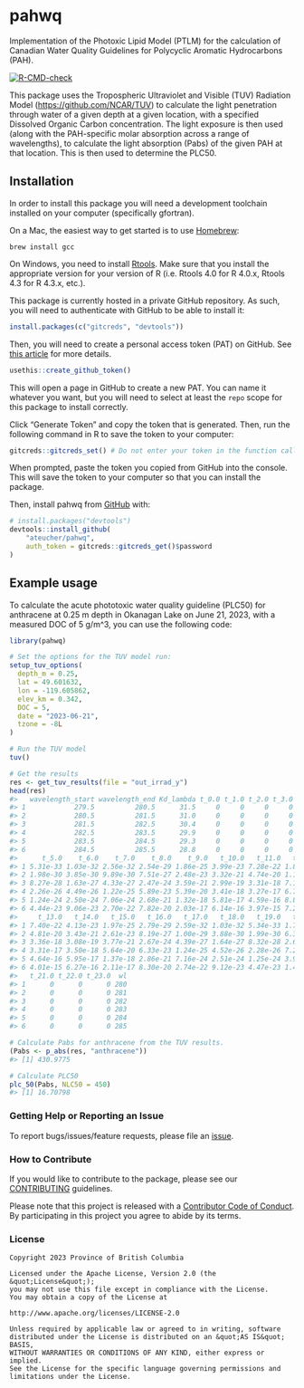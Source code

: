 
<!-- README.md is generated from README.Rmd. Please edit that file -->

# pahwq

Implementation of the Photoxic Lipid Model (PTLM) for the calculation of
Canadian Water Quality Guidelines for Polycyclic Aromatic Hydrocarbons
(PAH).

<!-- badges: start -->

[![R-CMD-check](https://github.com/ateucher/pahwq/actions/workflows/R-CMD-check.yaml/badge.svg)](https://github.com/ateucher/pahwq/actions/workflows/R-CMD-check.yaml)
<!-- badges: end -->

This package uses the Tropospheric Ultraviolet and Visible (TUV)
Radiation Model (<https://github.com/NCAR/TUV>) to calculate the light
penetration through water of a given depth at a given location, with a
specified Dissolved Organic Carbon concentration. The light exposure is
then used (along with the PAH-specific molar absorption across a range
of wavelengths), to calculate the light absorption (Pabs) of the given
PAH at that location. This is then used to determine the PLC50.

## Installation

In order to install this package you will need a development toolchain
installed on your computer (specifically gfortran).

On a Mac, the easiest way to get started is to use
[Homebrew](https://brew.sh/):

    brew install gcc

On Windows, you need to install
[Rtools](https://cran.r-project.org/bin/windows/Rtools/). Make sure that
you install the appropriate version for your version of R (i.e. Rtools
4.0 for R 4.0.x, Rtools 4.3 for R 4.3.x, etc.).

This package is currently hosted in a private GitHub repository. As
such, you will need to authenticate with GitHub to be able to install
it:

``` r
install.packages(c("gitcreds", "devtools"))
```

Then, you will need to create a personal access token (PAT) on GitHub.
See [this article](https://happygitwithr.com/github-pat.html) for more
details.

``` r
usethis::create_github_token()
```

This will open a page in GitHub to create a new PAT. You can name it
whatever you want, but you will need to select at least the `repo` scope
for this package to install correctly.

Click “Generate Token” and copy the token that is generated. Then, run
the following command in R to save the token to your computer:

``` r
gitcreds::gitcreds_set() # Do not enter your token in the function call, you will be prompted for it.
```

When prompted, paste the token you copied from GitHub into the console.
This will save the token to your computer so that you can install the
package.

Then, install pahwq from [GitHub](https://github.com/) with:

``` r
# install.packages("devtools")
devtools::install_github(
    "ateucher/pahwq", 
    auth_token = gitcreds::gitcreds_get()$password
)
```

## Example usage

To calculate the acute phototoxic water quality guideline (PLC50) for
anthracene at 0.25 m depth in Okanagan Lake on June 21, 2023, with a
measured DOC of 5 g/m^3, you can use the following code:

``` r
library(pahwq)

# Set the options for the TUV model run:
setup_tuv_options(
  depth_m = 0.25,
  lat = 49.601632,
  lon = -119.605862,
  elev_km = 0.342,
  DOC = 5,
  date = "2023-06-21",
  tzone = -8L
)

# Run the TUV model
tuv()

# Get the results
res <- get_tuv_results(file = "out_irrad_y")
head(res)
#>   wavelength_start wavelength_end Kd_lambda t_0.0 t_1.0 t_2.0 t_3.0    t_4.0
#> 1            279.5          280.5      31.5     0     0     0     0 1.67e-33
#> 2            280.5          281.5      31.0     0     0     0     0 6.23e-31
#> 3            281.5          282.5      30.4     0     0     0     0 2.61e-28
#> 4            282.5          283.5      29.9     0     0     0     0 7.13e-27
#> 5            283.5          284.5      29.3     0     0     0     0 3.91e-25
#> 6            284.5          285.5      28.8     0     0     0     0 1.40e-23
#>      t_5.0    t_6.0    t_7.0    t_8.0    t_9.0   t_10.0   t_11.0   t_12.0
#> 1 5.31e-33 1.03e-32 2.56e-32 2.54e-29 1.86e-25 3.99e-23 7.28e-22 1.84e-21
#> 2 1.98e-30 3.85e-30 9.89e-30 7.51e-27 2.48e-23 3.32e-21 4.74e-20 1.11e-19
#> 3 8.27e-28 1.63e-27 4.33e-27 2.47e-24 3.59e-21 2.99e-19 3.31e-18 7.15e-18
#> 4 2.26e-26 4.49e-26 1.22e-25 5.89e-23 5.39e-20 3.41e-18 3.27e-17 6.73e-17
#> 5 1.24e-24 2.50e-24 7.06e-24 2.68e-21 1.32e-18 5.81e-17 4.59e-16 8.89e-16
#> 6 4.44e-23 9.06e-23 2.70e-22 7.82e-20 2.03e-17 6.14e-16 3.97e-15 7.23e-15
#>     t_13.0   t_14.0   t_15.0   t_16.0   t_17.0   t_18.0   t_19.0   t_20.0
#> 1 7.40e-22 4.13e-23 1.97e-25 2.79e-29 2.59e-32 1.03e-32 5.34e-33 1.70e-33
#> 2 4.81e-20 3.43e-21 2.61e-23 8.19e-27 1.00e-29 3.88e-30 1.99e-30 6.35e-31
#> 3 3.36e-18 3.08e-19 3.77e-21 2.67e-24 4.39e-27 1.64e-27 8.32e-28 2.66e-28
#> 4 3.31e-17 3.50e-18 5.64e-20 6.33e-23 1.24e-25 4.52e-26 2.28e-26 7.26e-27
#> 5 4.64e-16 5.95e-17 1.37e-18 2.86e-21 7.16e-24 2.51e-24 1.25e-24 3.98e-25
#> 6 4.01e-15 6.27e-16 2.11e-17 8.30e-20 2.74e-22 9.12e-23 4.47e-23 1.42e-23
#>   t_21.0 t_22.0 t_23.0  wl
#> 1      0      0      0 280
#> 2      0      0      0 281
#> 3      0      0      0 282
#> 4      0      0      0 283
#> 5      0      0      0 284
#> 6      0      0      0 285

# Calculate Pabs for anthracene from the TUV results.
(Pabs <- p_abs(res, "anthracene"))
#> [1] 430.9775

# Calculate PLC50
plc_50(Pabs, NLC50 = 450)
#> [1] 16.70798
```

### Getting Help or Reporting an Issue

To report bugs/issues/feature requests, please file an
[issue](https://github.com/bcgov/pahwq/issues/).

### How to Contribute

If you would like to contribute to the package, please see our
[CONTRIBUTING](CONTRIBUTING.md) guidelines.

Please note that this project is released with a [Contributor Code of
Conduct](CODE_OF_CONDUCT.md). By participating in this project you agree
to abide by its terms.

### License

    Copyright 2023 Province of British Columbia

    Licensed under the Apache License, Version 2.0 (the &quot;License&quot;);
    you may not use this file except in compliance with the License.
    You may obtain a copy of the License at

    http://www.apache.org/licenses/LICENSE-2.0

    Unless required by applicable law or agreed to in writing, software distributed under the License is distributed on an &quot;AS IS&quot; BASIS,
    WITHOUT WARRANTIES OR CONDITIONS OF ANY KIND, either express or implied.
    See the License for the specific language governing permissions and limitations under the License.
